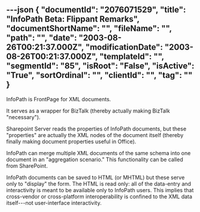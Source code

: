 ---json
{
  "documentId": "2076071529",
  "title": "InfoPath Beta: Flippant Remarks",
  "documentShortName": "",
  "fileName": "",
  "path": "",
  "date": "2003-08-26T00:21:37.000Z",
  "modificationDate": "2003-08-26T00:21:37.000Z",
  "templateId": "",
  "segmentId": "85",
  "isRoot": "False",
  "isActive": "True",
  "sortOrdinal": "",
  "clientId": "",
  "tag": ""
}
---

InfoPath is FrontPage for XML documents.

It serves as a wrapper for BizTalk (thereby actually making BizTalk &quot;necessary&quot;).

Sharepoint Server reads the properties of InfoPath documents, but these &quot;properties&quot; are actually the XML nodes of the document itself (thereby finally making document properties useful in Office).

InfoPath can merge multiple XML documents of the same schema into one document in an &quot;aggregation scenario.&quot; This functionality can be called from SharePoint.

InfoPath documents can be saved to HTML (or MHTML) but these serve only to &quot;display&quot; the form. The HTML is read only: all of the data-entry and interactivity is meant to be available only to InfoPath users. This implies that cross-vendor or cross-platform interoperability is confined to the XML data itself---not user-interface interactivity.
